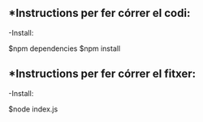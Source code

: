 ## *Instructions per fer córrer el codi:

-Install:

$npm dependencies
$npm install  



## *Instructions per fer córrer el fitxer:
-Install:

$node index.js